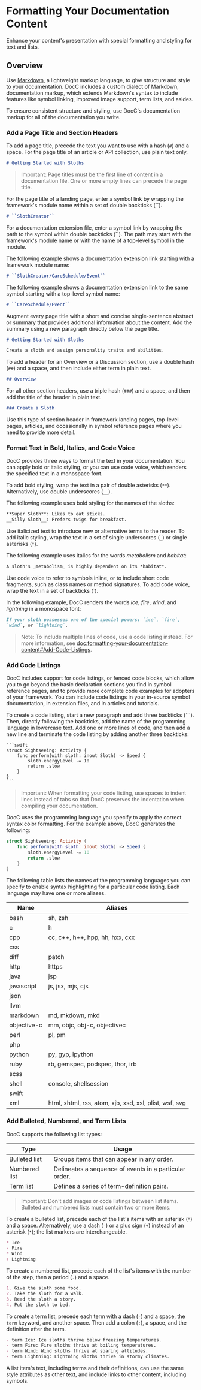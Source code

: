 # Formatting Your Documentation Content

Enhance your content's presentation with special formatting and styling for text and lists.

## Overview

Use [Markdown](https://daringfireball.net/projects/markdown/syntax), a 
lightweight markup language, to give structure and style to your documentation. 
DocC includes a custom dialect of Markdown, documentation markup, which 
extends Markdown's syntax to include features like symbol linking, improved 
image support, term lists, and asides.

To ensure consistent structure and styling, use DocC's documentation markup for 
all of the documentation you write.

### Add a Page Title and Section Headers

To add a page title, precede the text you want to use with a hash (`#`) and a 
space. For the page title of an article or API collection, use plain text only.

```markdown
# Getting Started with Sloths
```

> Important: Page titles must be the first line of content in a documentation 
file. One or more empty lines can precede the page title.

For the page title of a landing page, enter a symbol link by wrapping the framework's 
module name within a set of double backticks (\`\`).

```markdown
# ``SlothCreator``
```

For a documentation extension file, enter a symbol link by wrapping the path to the symbol 
within double backticks (\`\`). The path may start with the framework's module name
or with the name of a top-level symbol in the module.

The following example shows a documentation extension link starting with a framework module name:

```markdown
# ``SlothCreator/CareSchedule/Event``
```

The following example shows a documentation extension link to the same symbol starting with a top-level symbol name:

```markdown
# ``CareSchedule/Event``
```

Augment every page title with a short and concise single-sentence abstract or 
summary that provides additional information about the content. Add the summary 
using a new paragraph directly below the page title.

```markdown
# Getting Started with Sloths

Create a sloth and assign personality traits and abilities.
```  

To add a header for an Overview or a Discussion section, use a double hash 
(`##`) and a space, and then include either term in plain text.

```markdown
## Overview
```

For all other section headers, use a triple hash (`###`) and a space, and then 
add the title of the header in plain text.

```markdown
### Create a Sloth
```

Use this type of section header in framework landing pages, top-level pages, 
articles, and occasionally in symbol reference pages where you need to 
provide more detail.

### Format Text in Bold, Italics, and Code Voice

DocC provides three ways to format the text in your documentation. You can 
apply bold or italic styling, or you can use code voice, which renders the 
specified text in a monospace font.

To add bold styling, wrap the text in a pair of double asterisks (`**`). 
Alternatively, use double underscores (`__`).

The following example uses bold styling for the names of the sloths:

```markdown
**Super Sloth**: Likes to eat sticks.
__Silly Sloth__: Prefers twigs for breakfast.
```

Use italicized text to introduce new or alternative terms to the reader. To add 
italic styling, wrap the text in a set of single underscores (`_`) or single 
asterisks (`*`).

The following example uses italics for the words _metabolism_ and _habitat_: 

```markdown
A sloth's _metabolism_ is highly dependent on its *habitat*.
```

Use code voice to refer to symbols inline, or to include short code fragments, 
such as class names or method signatures.  To add code voice, wrap the text in 
a set of backticks (\`).

In the following example, DocC renders the words _ice_, _fire_, _wind_, and 
_lightning_ in a monospace font:

```markdown
If your sloth possesses one of the special powers: `ice`, `fire`, 
`wind`, or `lightning`.
```

> Note: To include multiple lines of code, use a code listing instead. For more 
information, see <doc:formatting-your-documentation-content#Add-Code-Listings>.

### Add Code Listings

DocC includes support for code listings, or fenced code blocks, which allow you 
to go beyond the basic declaration sections you find in symbol reference pages, 
and to provide more complete code examples for adopters of your framework. You can 
include code listings in your in-source symbol documentation, in extension 
files, and in articles and tutorials.

To create a code listing, start a new paragraph and add three backticks 
(\`\`\`). Then, directly following the backticks, add the name of the 
programming language in lowercase text. Add one or more lines of code, and then 
add a new line and terminate the code listing by adding another three backticks:

    ```swift
    struct Sightseeing: Activity {
        func perform(with sloth: inout Sloth) -> Speed {
            sloth.energyLevel -= 10
            return .slow
        }
    }
    ```

> Important: When formatting your code listing, use spaces to indent lines 
instead of tabs so that DocC preserves the indentation when compiling your 
documentation.

DocC uses the programming language you specify to apply the correct syntax 
color formatting. For the example above, DocC generates the following:

```swift
struct Sightseeing: Activity {
    func perform(with sloth: inout Sloth) -> Speed {
        sloth.energyLevel -= 10
        return .slow
    }
}
 ```

The following table lists the names of the programming languages you can specify
to enable syntax highlighting for a particular code listing. Each language may
have one or more aliases.

| Name        | Aliases                                                |
| ----------  | ------------------------------------------------------ |
| bash        | sh, zsh                                                |
| c           | h                                                      |
| cpp         | cc, c++, h++, hpp, hh, hxx, cxx                        |
| css         |                                                        |
| diff        | patch                                                  |
| http        | https                                                  |
| java        | jsp                                                    |
| javascript  | js, jsx, mjs, cjs                                      |
| json        |                                                        |
| llvm        |                                                        |
| markdown    | md, mkdown, mkd                                        |
| objective-c | mm, objc, obj-c, objectivec                            |
| perl        | pl, pm                                                 |
| php         |                                                        |
| python      | py, gyp, ipython                                       |
| ruby        | rb, gemspec, podspec, thor, irb                        |
| scss        |                                                        |
| shell       | console, shellsession                                  |
| swift       |                                                        |
| xml         | html, xhtml, rss, atom, xjb, xsd, xsl, plist, wsf, svg |

### Add Bulleted, Numbered, and Term Lists

DocC supports the following list types:

| Type          | Usage                                                  |
| ------------- | ------------------------------------------------------ |
| Bulleted list | Groups items that can appear in any order.             |
| Numbered list | Delineates a sequence of events in a particular order. |
| Term list     | Defines a series of term-definition pairs.             | 

> Important: Don't add images or code listings between list items. Bulleted and 
numbered lists must contain two or more items.

To create a bulleted list, precede each of the list's items with an asterisk (`*`) and a 
space. Alternatively, use a dash (`-`) or a plus sign (`+`) instead of an asterisk (`*`); the list markers are interchangeable.

```markdown
* Ice
- Fire
* Wind
+ Lightning
```

To create a numbered list, precede each of the list's items with the number of the step, then a period (`.`) and a space. 

```markdown
1. Give the sloth some food.
2. Take the sloth for a walk.
3. Read the sloth a story.
4. Put the sloth to bed.
```

To create a term list, precede each term with a dash (`-`) and a 
space, the `term` keyword, and another space. Then add a colon (`:`), a space, and the definition after the term. 

```markdown
- term Ice: Ice sloths thrive below freezing temperatures.
- term Fire: Fire sloths thrive at boiling temperatures.
- term Wind: Wind sloths thrive at soaring altitudes.
- term Lightning: Lightning sloths thrive in stormy climates.
```

A list item's text, including terms and their definitions, can use the same 
style attributes as other text, and include links to other content, including 
symbols.

<!-- Copyright (c) 2021-2024 Apple Inc and the Swift Project authors. All Rights Reserved. -->
